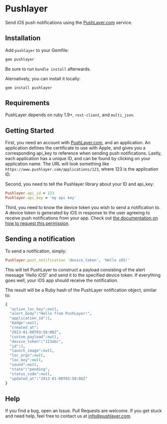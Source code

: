# Pushlayer

Send iOS push notifications using the [PushLayer.com](https://www.pushlayer.com) service.

## Installation

Add `pushlayer` to your Gemfile:

```ruby
gem pushlayer
```

Be sure to run `bundle install` afterwards.

Alernatively, you can install it locally:

```shell
gem install pushlayer
```

## Requirements

PushLayer depends on ruby 1.9+, `rest-client`, and `multi_json`.

## Getting Started

First, you need an account with [PushLayer.com](https://www.pushlayer.com), and an application. An application defines the certificate to use with Apple, and gives you a corresponding api_key to reference when sending push notifications. Lastly, each application has a unique ID, and can be found by clicking on your application name. The URL will look something like `https://www.pushlayer.com/applications/123`, where 123 is the application ID.

Second, you need to tell the Pushlayer library about your ID and api_key:

```ruby
Pushlayer.api_id = 123
Pushlayer.api_key = 'my api key'
```

Third, you need to know the device token you wish to send a notification to. A device token is generated by iOS in response to the user agreeing to receive push notifications from your app. Check out [the documentation on how to request this permission](https://www.pushlayer.com/pages/docs#Askingforpermission).

## Sending a notification

To send a notification, simply:

```ruby
Pushlayer.post_notification 'device_token', 'Hello iOS!'
```

This will tell PushLayer to construct a payload consisting of the alert message 'Hello iOS!' and send it to the specified device token. If everything goes well, your iOS app should receive the notification.

The result will be a Ruby hash of the PushLayer notification object, similar to:

```ruby
{
  "action_loc_key":null,
  "alert_body":"Hello from PushLayer!",
  "application_id":1,
  "badge":null,
  "created_at":
  "2013-01-08T03:50:06Z",
  "custom_payload":null,
  "device_token":"123abc",
  "id":3,
  "launch_image":null,
  "loc_args":null,
  "loc_key":null,
  "sound":null,
  "state":"pending",
  "status_code":null,
  "updated_at":"2013-01-08T03:50:06Z"
}
```

## Help

If you find a bug, open an Issue. Pull Requests are welcome. If you get stuck and need help, feel free to contact us at [info@pushlayer.com](mailto:info@pushlayer.com).
